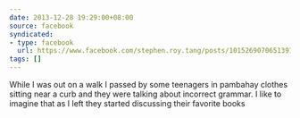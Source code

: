 ```yaml
---
date: 2013-12-28 19:29:00+08:00
source: facebook
syndicated:
- type: facebook
  url: https://www.facebook.com/stephen.roy.tang/posts/10152690706513912
tags: []
---
```


While I was out on a walk I passed by some teenagers in pambahay clothes sitting near a curb and they were talking about incorrect grammar. I like to imagine that as I left they started discussing their favorite books